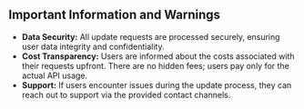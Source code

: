 ## Important Information and Warnings

- **Data Security:** All update requests are processed securely, ensuring user data integrity and confidentiality.
- **Cost Transparency:** Users are informed about the costs associated with their requests upfront. There are no hidden fees; users pay only for the actual API usage.
- **Support:** If users encounter issues during the update process, they can reach out to support via the provided contact channels.